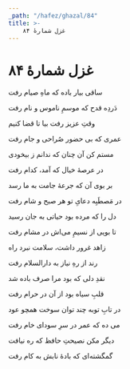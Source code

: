 ```yaml
---
_path: "/hafez/ghazal/84"
title: >-
    غزل شمارهٔ ۸۴
---
```

# غزل شمارهٔ ۸۴

<div class="b" id="bn1"><div class="m1"><p>ساقی بیار باده که ماهِ صیام رفت</p></div>
<div class="m2"><p>دَردِه قدح که موسمِ ناموس و نام رفت</p></div></div>
<div class="b" id="bn2"><div class="m1"><p>وقتِ عزیز رفت بیا تا قضا کنیم</p></div>
<div class="m2"><p>عمری که بی حضور صُراحی و جام رفت</p></div></div>
<div class="b" id="bn3"><div class="m1"><p>مستم کن آن چنان که ندانم ز بیخودی</p></div>
<div class="m2"><p>در عرصهٔ خیال که آمد، کدام رفت</p></div></div>
<div class="b" id="bn4"><div class="m1"><p>بر بوی آن که جرعهٔ جامت به ما رسد</p></div>
<div class="m2"><p>در مَصطَبِه دعایِ تو هر صبح و شام رفت</p></div></div>
<div class="b" id="bn5"><div class="m1"><p>دل را که مرده بود حیاتی به جان رسید</p></div>
<div class="m2"><p>تا بویی از نسیمِ می‌اش در مشام رفت</p></div></div>
<div class="b" id="bn6"><div class="m1"><p>زاهد غرور داشت، سلامت نبرد راه</p></div>
<div class="m2"><p>رند از رهِ نیاز به دارالسلام رفت</p></div></div>
<div class="b" id="bn7"><div class="m1"><p>نقدِ دلی که بود مرا صرف باده شد</p></div>
<div class="m2"><p>قلبِ سیاه بود از آن در حرام رفت</p></div></div>
<div class="b" id="bn8"><div class="m1"><p>در تابِ توبه چند توان سوخت همچو عود</p></div>
<div class="m2"><p>می ده که عمر در سرِ سودای خام رفت</p></div></div>
<div class="b" id="bn9"><div class="m1"><p>دیگر مکن نصیحتِ حافظ که ره نیافت</p></div>
<div class="m2"><p>گمگشته‌ای که بادهٔ نابش به کام رفت</p></div></div>
